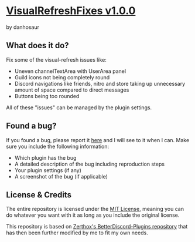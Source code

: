 # [VisualRefreshFixes v1.0.0](https://github.com/DanielSimonsen90/BetterDiscord-Plugins/dist/bd/VisualRefreshFixes)
by danhosaur

## What does it do?
Fix some of the visual-refresh issues like:
- Uneven channelTextArea with UserArea panel
- Guild icons not being completely round
- Discord navigations like friends, nitro and store taking up unnecessary amount of space compared to direct messages
- Buttons being too rounded

All of these "issues" can be managed by the plugin settings.

## Found a bug?
If you found a bug, please report it [here](https://github.com/DanielSimonsen90/BetterDiscord-Plugins/issues) and I will see to it when I can. Make sure you include the following information:
- Which plugin has the bug
- A detailed description of the bug including reproduction steps
- Your plugin settings (if any)
- A screenshot of the bug (if applicable)
## License & Credits
The entire repository is licensed under the [MIT License](https://opensource.org/licenses/MIT), meaning you can do whatever you want with it as long as you include the original license.

This repository is based on [Zerthox's BetterDiscord-Plugins repository](https://github.com/Zerthox/BetterDiscord-Plugins) that has then been further modified by me to fit my own needs.
